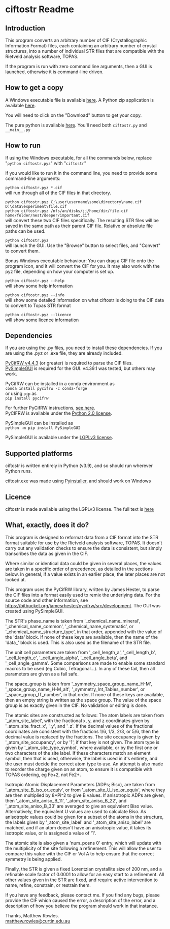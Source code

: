 # ciftostr Readme


## Introduction

This program converts an arbitrary number of CIF (Crystallographic Information Format) files, each containing an arbitrary number of crystal structures, into a number of individual STR files that are compatible with the Rietveld analysis software, TOPAS. 

If the program is run with zero command line arguments, then a GUI is launched, otherwise it is command-line driven.


## How to get a copy

A Windows executable file is available [here](https://github.com/rowlesmr/diffract/blob/main/CIFtoSTR/executables/ciftostr.exe).
A Python zip application is available [here](https://github.com/rowlesmr/diffract/blob/main/CIFtoSTR/executables/ciftostr.pyz).

You will need to click on the "Download" button to get your copy.

The pure python is available [here](https://github.com/rowlesmr/diffract/tree/main/CIFtoSTR). You'll need both `ciftostr.py` and `__main__.py`


## How to run

If using the Windows executable, for all the commands below, replace "`python ciftostr.pyz`" with "`ciftostr`"

If you would like to run it in the command line, you need to provide some command-line arguments:

`python ciftostr.pyz *.cif`<br />
will run through all of the CIF files in that directory.

`python ciftostr.pyz C:\user\username\some\directory\name.cif D:\data\experiment\file.cif`<br />
`python ciftostr.pyz /nfs/an/disks/jj/home/dir/file.cif home/folder/nest/deeper/important.cif`<br />
will convert these two CIF files specifically. The resulting STR files will be saved in the same path as their parent CIF file. Relative or absolute file paths can be used.

`python ciftostr.pyz`<br />
will launch the GUI. Use the "Browse" button to select files, and "Convert" to convert them.

Bonus Windows executable behaviour: You can drag a CIF file onto the program icon, and it will convert the CIF for you. It may also work with the pyz file, depending on how your computer is set up.

`python ciftostr.pyz --help`<br />
will show some help information

`python ciftostr.pyz --info`<br />
will show some detailed information on what ciftostr is doing to the CIF data to convert to Topas STR format

`python ciftostr.pyz --licence`<br />
will show some licence information


## Dependencies

If you are using the .py files, you need to install these dependencies. If you are using the .pyz or .exe file, they are already included.

[PyCifRW v4.4.3](https://bitbucket.org/jamesrhester/pycifrw/src/development/) (or greater) is required to parse the CIF files.<br />
[PySimpleGUI](https://pysimplegui.readthedocs.io/en/latest/) is required for the GUI. v4.39.1 was tested, but others may work.


PyCifRW can be installed in a conda environment as <br />
`conda install pycifrw -c conda-forge`<br />
or using `pip` as<br />
`pip install pycifrw`

For further PyCifRW instructions, [see here](https://bitbucket.org/jamesrhester/pycifrw/src/development/INSTALLATION).<br />
PyCIFRW is available under the [Python 2.0 license](https://bitbucket.org/jamesrhester/pycifrw/src/development/LICENSE).



PySimpleGUI can be installed as<br />
`python -m pip install PySimpleGUI`

PySimpleGUI is available under the [LGPLv3 license](https://github.com/PySimpleGUI/PySimpleGUI/blob/master/license.txt). 


## Supported platforms

ciftostr is written entirely in Python (v3.9), and so should run wherever Python runs.

ciftostr.exe was made using [Pyinstaller](https://www.pyinstaller.org/index.html), and should work on Windows


## Licence

ciftostr is made available using the LGPLv3 license. The full text is [here](https://github.com/rowlesmr/diffract/blob/main/CIFtoSTR/LICENSE.LESSER)




## What, exactly, does it do?


This program is designed to reformat data from a CIF format into the STR format suitable for use by the Rietveld analysis software, TOPAS. It doesn't carry out any validation checks to ensure the data is consistent, but simply transcribes the data as given in the CIF.
    
Where similar or identical data could be given in several places, the values are taken in a specific order of precedence, as detailed in the sections below. In general, if a value exists in an earlier place, the later places are not looked at.

This program uses the PyCifRW library, written by James Hester, to parse the CIF files into a format easily used to remix the underlying data. For the source code and other information, see https://bitbucket.org/jamesrhester/pycifrw/src/development. The GUI was created using PySimpleGUI. 
    
The STR's phase\_name is taken from '\_chemical\_name\_mineral', '\_chemical\_name\_common', '\_chemical\_name\_systematic', or '\_chemical\_name\_structure\_type', in that order, appended with the value of the 'data' block. If none of these keys are available, then the name of the 'data\_' block is used. This is also used as the filename of the STR file.
    
The unit cell parameters are taken from '\_cell\_length\_a', '\_cell\_length\_b', '\_cell\_length\_c', '\_cell\_angle\_alpha', '\_cell\_angle\_beta', and '\_cell\_angle\_gamma'. Some comparisons are made to enable some standard macros to be used (eg Cubic, Tetragonal...). In any of these fail, then all parameters are given as a fail safe.

The space\_group is taken from '\_symmetry\_space\_group\_name\_H-M', '\_space\_group\_name\_H-M\_alt', '\_symmetry\_Int\_Tables\_number', or '\_space\_group\_IT\_number', in that order. If none of these keys are available, then an empty string is written as the space group. The value of the space group is as exactly given in the CIF. No validation or editing is done.

The atomic sites are constructed as follows: The atom labels are taken from '\_atom\_site\_label', with the fractional x, y, and z coordinates given by '\_atom\_site\_fract\_x', '\_y', and '\_z'. If the decimal values of the fractional coordinates are consistent with the fractions 1/6, 1/3, 2/3, or 5/6, then the decimal value is replaced by the fractions. The site occupancy is given by '\_atom\_site\_occupancy', or by '1', if that key is not given. The atom type is given by '\_atom\_site\_type\_symbol', where available, or by the first one or two characters of the site label. If these characters match an element symbol, then that is used,  otherwise, the label is used in it's entirety, and the user must decide the correct atom type to use. An attempt is also made to reorder the charge given on an atom, to ensure it is compatible with TOPAS ordering, eg Fe+2, not Fe2+.

Isotropic Atomic Displacement Parameters (ADPs; Biso), are taken from '\_atom\_site\_B\_iso\_or\_equiv', or from '\_atom\_site\_U\_iso\_or\_equiv', where they are then multiplied by 8*Pi^2 to give B values. If anisotropic ADPs are given, then '\_atom\_site\_aniso\_B\_11', '\_atom\_site\_aniso\_B\_22', and '\_atom\_site\_aniso\_B\_33' are averaged to give an equivalent Biso value. Alternatively, the equivalent U values are used to calculate Biso. As anisotropic values could be given for a subset of the atoms in the structure, the labels given by '\_atom\_site\_label' and '\_atom\_site\_aniso\_label' are matched, and if an atom doesn't have an anisotropic value, it takes its isotropic value, or is assigned a value of '1'.

The atomic site is also given a 'num\_posns 0' entry, which will update with the multiplicity of the site following a refinement. This will allow the user to compare this value with the CIF or Vol A to help ensure that the correct symmetry is being applied.

Finally, the STR is given a fixed Lorentzian crystallite size of 200 nm, and a refinable scale factor of 0.0001 to allow for an easy start to a refinement. All other values given in the STR are fixed, and require active intervention to name, refine, constrain, or restrain them.

If you have any feedback, please contact me. If you find any bugs, please provide the CIF which caused the error, a description of the error, and a description of how you believe the program should work in that instance.

Thanks, Matthew Rowles.<br />
matthew.rowles@curtin.edu.au
